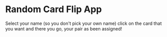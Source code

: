 # Random Card Flip App

Select your name (so you don't pick your own name) click on the card that you want and there you go, your pair as been assigned!
